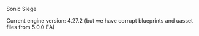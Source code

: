 Sonic Siege

Current engine version: 4.27.2 (but we have corrupt blueprints and uasset files from 5.0.0 EA)
